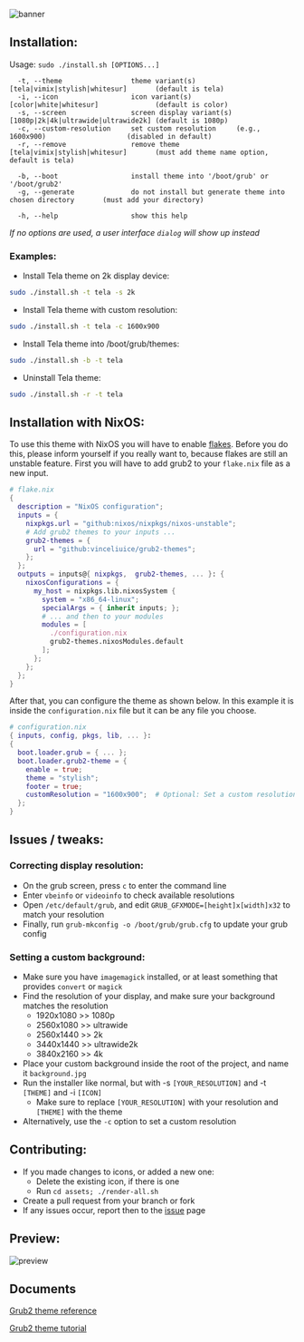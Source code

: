 ![banner](banner.png?raw=true)

## Installation:
Usage:  `sudo ./install.sh [OPTIONS...]`
```
  -t, --theme                 theme variant(s)          [tela|vimix|stylish|whitesur]       (default is tela)
  -i, --icon                  icon variant(s)           [color|white|whitesur]              (default is color)
  -s, --screen                screen display variant(s) [1080p|2k|4k|ultrawide|ultrawide2k] (default is 1080p)
  -c, --custom-resolution     set custom resolution     (e.g., 1600x900)                    (disabled in default)
  -r, --remove                remove theme              [tela|vimix|stylish|whitesur]       (must add theme name option, default is tela)

  -b, --boot                  install theme into '/boot/grub' or '/boot/grub2'
  -g, --generate              do not install but generate theme into chosen directory       (must add your directory)

  -h, --help                  show this help
```
*If no options are used, a user interface *`dialog`* will show up instead*

### Examples:
 - Install Tela theme on 2k display device:
```sh
sudo ./install.sh -t tela -s 2k
```
 - Install Tela theme with custom resolution:
```sh
sudo ./install.sh -t tela -c 1600x900
```
 - Install Tela theme into /boot/grub/themes:
```sh
sudo ./install.sh -b -t tela
```
 - Uninstall Tela theme:
```sh
sudo ./install.sh -r -t tela
```

## Installation with NixOS:
To use this theme with NixOS you will have to enable [flakes](https://wiki.nixos.org/wiki/flakes). Before you do this, please inform yourself if you really want to, because flakes are still an unstable feature.
First you will have to add grub2 to your `flake.nix` file as a new input.
```nix
# flake.nix
{
  description = "NixOS configuration";
  inputs = {
    nixpkgs.url = "github:nixos/nixpkgs/nixos-unstable";
    # Add grub2 themes to your inputs ...
    grub2-themes = {
      url = "github:vinceliuice/grub2-themes";
    };
  };
  outputs = inputs@{ nixpkgs,  grub2-themes, ... }: {
    nixosConfigurations = {
      my_host = nixpkgs.lib.nixosSystem {
        system = "x86_64-linux";
        specialArgs = { inherit inputs; };
        # ... and then to your modules
        modules = [
          ./configuration.nix
          grub2-themes.nixosModules.default
        ];
      };
    };
  };
}
```
After that, you can configure the theme as shown below. In this example it is inside the `configuration.nix` file but it can be any file you choose.
```nix
# configuration.nix
{ inputs, config, pkgs, lib, ... }:
{
  boot.loader.grub = { ... };
  boot.loader.grub2-theme = {
    enable = true;
    theme = "stylish";
    footer = true;
    customResolution = "1600x900";  # Optional: Set a custom resolution
  };
}
```

## Issues / tweaks:
### Correcting display resolution:
 - On the grub screen, press `c` to enter the command line
 - Enter `vbeinfo` or `videoinfo` to check available resolutions
 - Open `/etc/default/grub`, and edit `GRUB_GFXMODE=[height]x[width]x32` to match your resolution
 - Finally, run `grub-mkconfig -o /boot/grub/grub.cfg` to update your grub config

### Setting a custom background:
 - Make sure you have `imagemagick` installed, or at least something that provides `convert` or `magick`
 - Find the resolution of your display, and make sure your background matches the resolution
   - 1920x1080 >> 1080p
   - 2560x1080 >> ultrawide
   - 2560x1440 >> 2k
   - 3440x1440 >> ultrawide2k
   - 3840x2160 >> 4k
 - Place your custom background inside the root of the project, and name it `background.jpg`
 - Run the installer like normal, but with -s `[YOUR_RESOLUTION]` and -t `[THEME]` and -i `[ICON]`
   - Make sure to replace `[YOUR_RESOLUTION]` with your resolution and `[THEME]` with the theme
 - Alternatively, use the `-c` option to set a custom resolution

## Contributing:
 - If you made changes to icons, or added a new one:
   - Delete the existing icon, if there is one
   - Run `cd assets; ./render-all.sh`
 - Create a pull request from your branch or fork
 - If any issues occur, report then to the [issue](https://github.com/vinceliuice/grub2-themes/issues) page

## Preview:
![preview](preview.png?raw=true)

## Documents

[Grub2 theme reference](https://wiki.rosalab.ru/en/index.php/Grub2_theme_/_reference)  

[Grub2 theme tutorial](https://wiki.rosalab.ru/en/index.php/Grub2_theme_tutorial)
